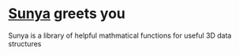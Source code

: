 # [Sunya](https://en.wikipedia.org/wiki/%C5%9A%C5%ABnyat%C4%81) greets you

Sunya is a library of helpful mathmatical functions for useful 3D data structures